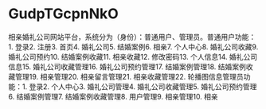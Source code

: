 # GudpTGcpnNkO
相亲婚礼公司网站平台，系统分为（身份）：普通用户、管理员。普通用户功能：1. 登录2. 注册3. 首页4. 婚礼公司5. 结婚案例6. 相亲7. 个人中心8. 婚礼公司收藏9. 婚礼公司预约10. 结婚案例收藏11. 相亲收藏12. 修改密码13. 个人信息14. 婚礼公司信息15. 婚礼公司收藏管理16. 婚礼公司预约管理17. 结婚案例管理18. 结婚案例收藏管理19. 相亲管理20. 相亲留言管理21. 相亲收藏管理22. 轮播图信息管理员功能：1. 登录2. 个人中心3. 婚礼公司管理4. 婚礼公司收藏管理5. 婚礼公司预约管理6. 结婚案例管理7. 结婚案例收藏管理8. 用户管理9. 相亲管理10. 相亲
